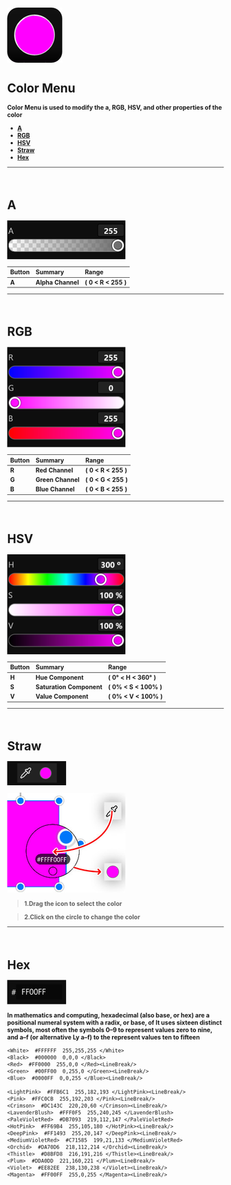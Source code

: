 ![Image](Images/Menus_ColorMenu.png)
# **Color Menu**
**Color Menu is used to modify the a, RGB, HSV, and other properties of the color**
- [**A**](#A)
- [**RGB**](#RGB)
- [**HSV**](#HSV)
- [**Straw**](#Straw)
- [**Hex**](#Hex)


---
<br/>

# **A**
![Image](Images/Menus_ColorMenu_A.jpg)

|**Button**|**Summary**|**Range**|
|:-|:-|:-|
|**A**|**Alpha Channel**|**( 0 < R < 255 )**|


---
<br/>

# **RGB**
![Image](Images/Menus_ColorMenu_RGB.jpg)

|**Button**|**Summary**|**Range**|
|:-|:-|:-|
|**R**|**Red Channel**|**( 0 < R < 255 )**|
|**G**|**Green Channel**|**( 0 < G < 255 )**|
|**B**|**Blue Channel**|**( 0 < B < 255 )**|


---
<br/>

# **HSV**
![Image](Images/Menus_ColorMenu_HSV.jpg)

|**Button**|**Summary**|**Range**|
|:-|:-|:-|
|**H**|**Hue Component**|**( 0° < H < 360° )**|
|**S**|**Saturation Component**|**( 0% < S < 100% )**|
|**V**|**Value Component**|**( 0% < V < 100% )**|


---
<br/>

# **Straw**
![Image](Images/Menus_ColorMenu_Straw.jpg)

![Image](Images/Menus_ColorMenu_Straw_Second.jpg)

> **1.Drag the icon to select the color**

> **2.Click on the circle to change the color**

---
<br/>

# **Hex**
![Image](Images/Menus_ColorMenu_Hex.jpg)

**In mathematics and computing, hexadecimal (also base, or hex) are a positional numeral system with a radix, or base, of It uses sixteen distinct symbols, most often the symbols 0–9 to represent values zero to nine, and a–f (or alternative Ly a–f) to the represent values ten to fifteen**


    <White>  #FFFFFF  255,255,255 </White>
    <Black>  #000000  0,0,0 </Black>    
    <Red>  #FF0000  255,0,0 </Red><LineBreak/>
    <Green>  #00FF00  0,255,0 </Green><LineBreak/>
    <Blue>  #0000FF  0,0,255 </Blue><LineBreak/>
                                                 
    <LightPink>  #FFB6C1  255,182,193 </LightPink><LineBreak/>
    <Pink>  #FFC0CB  255,192,203 </Pink><LineBreak/>
    <Crimson>  #DC143C  220,20,60 </Crimson><LineBreak/>
    <LavenderBlush>  #FFF0F5  255,240,245 </LavenderBlush>    
    <PaleVioletRed>  #DB7093  219,112,147 </PaleVioletRed>    
    <HotPink>  #FF69B4  255,105,180 </HotPink><LineBreak/>
    <DeepPink>  #FF1493  255,20,147 </DeepPink><LineBreak/>
    <MediumVioletRed>  #C71585  199,21,133 </MediumVioletRed>    
    <Orchid>  #DA70D6  218,112,214 </Orchid><LineBreak/>
    <Thistle>  #D8BFD8  216,191,216 </Thistle><LineBreak/>
    <Plum>  #DDA0DD  221,160,221 </Plum><LineBreak/>
    <Violet>  #EE82EE  238,130,238 </Violet><LineBreak/>
    <Magenta>  #FF00FF  255,0,255 </Magenta><LineBreak/>